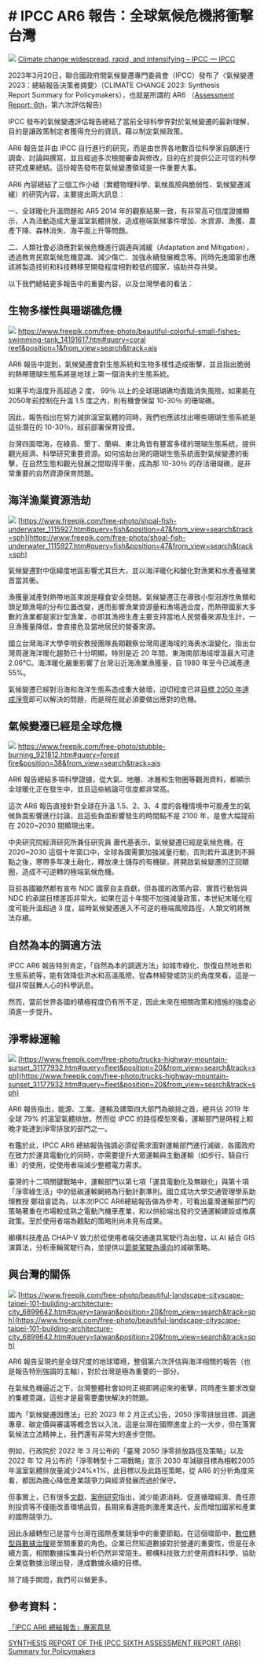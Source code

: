 #  # IPCC AR6 報告：全球氣候危機將衝擊台灣
![](../005-Files/0.jpeg)
[Climate change widespread, rapid, and intensifying – IPCC — IPCC](https://www.ipcc.ch/2021/08/09/ar6-wg1-20210809-pr/)


2023年3月20日，聯合國政府間氣候變遷專門委員會（IPCC）發布了〈氣候變遷2023：總結報告決策者摘要〉（CLIMATE CHANGE 2023: Synthesis Report Summary for Policymakers），也就是所謂的 AR6 （[Assessment Report: 6th](https://www.youtube.com/watch?v=yzmTNoiOtiY)，第六次評估報告)

IPCC 發布的氣候變遷評估報告總結了當前全球科學界對於氣候變遷的最新理解，目的是讓政策制定者獲得充分的資訊，藉以制定氣候政策。

AR6 報告並非由 IPCC 自行進行的研究，而是由世界各地數百位科學家自願進行調查、討論與撰寫，並且經過多次檢閱審查與修改，目的在於提供公正可信的科學研究成果總結。這份報告發布在氣候變遷領域是一件重要大事。

AR6 內容總結了三個工作小組（實體物理科學、氣候風險與脆弱性、氣候變遷減緩）的研究內容，主要提出兩大訊息：

一、全球暖化升溫問題和 AR5 2014 年的觀察結果一致，有非常高可信度證據顯示，人為活動造成大量溫室氣體排放，造成極端氣候事件增加、水資源、漁獲、農產下降、森林消失、海平面上升等問題。

二、人類社會必須應對氣候危機進行調適與減緩（Adaptation and Mitigation），透過教育民眾氣候危機意識、減少傷亡、加強永續發展概念等。同時先進國家也應該將製造技術和科技轉移至開發程度相對較低的國家，協助共存共榮。

以下我們總結更多報告中的重要內容，以及台灣學者的看法：

## 生物多樣性與珊瑚礁危機
![](../005-Files/Untitled.png)
[https://www.freepik.com/free-photo/beautiful-colorful-small-fishes-swimming-tank_14191617.htm#query=coral reef&position=1&from_view=search&track=ais](https://www.freepik.com/free-photo/beautiful-colorful-small-fishes-swimming-tank_14191617.htm#query=coral%20reef&position=1&from_view=search&track=ais)

AR6 報告中提到，氣候變遷會對生態系統和生物多樣性造成衝擊，並且指出脆弱的熱帶珊瑚生態系將是地球上第一個消失的生態系統。

如果平均溫度升高超過 2 度， 99％ 以上的全球珊瑚礁均面臨消失風險。如果能在2050年前控制在升溫 1.5 度之內，則有機會保留 10-30％ 的珊瑚礁。

因此，報告指出在努力減排溫室氣體的同時，我們也應該找出哪些珊瑚生態系統是這些潛在的 10-30％，超前部署保育投資。

台灣四面環海，在綠島、墾丁、蘭嶼、東北角皆有豐富多樣的珊瑚生態系統，提供觀光經濟、科學研究重要資源。如何協助台灣的珊瑚生態系統面對氣候變遷的衝擊，在自然生態和觀光發展之間取得平衡，成為那 10-30％ 的存活珊瑚礁，是非常重要的自然資源保育問題。

## 海洋漁業資源浩劫

![](../005-Files/2%201.png)
[https://www.freepik.com/free-photo/shoal-fish-underwater_1115927.htm#query=fish&position=47&from_view=search&track=sph](https://www.freepik.com/free-photo/shoal-fish-underwater_1115927.htm#query=fish&position=47&from_view=search&track=sph)

氣候變遷對中低緯度地區影響尤其巨大，並以海洋暖化和酸化對漁業和水產養殖業首當其衝。

漁獲量減產對熱帶地區來說是糧食安全問題。氣候變遷正在導致小型洄游性魚類和頭足類漁場的分布位置改變，進而影響漁業資源量和漁場適合度，而熱帶國家大多數的漁業都是家計型漁業，亦即其漁撈生產主要支持當地人民營養來源及生計，一旦漁獲量降低，會直接危及當地居民的營養來源。

國立台灣海洋大學李明安教授團隊長期觀察台灣周邊海域的海表水溫變化，指出台灣周邊海洋暖化趨勢已十分明顯，特別是近 20 年間，東海南部海域增溫最大可達2.06℃。海洋暖化嚴重影響了台灣沿近海漁業漁獲量，自 1980 年至今已減產達55%。

氣候變遷已經對沿海和海洋生態系造成重大破壞，迫切程度已非[目標 2050 年達成淨零](https://combogic.com/blog/2050-net-zero-roadmap.html)即可以解決的問題，而是現在就必須要做出應對的危機。

## 氣候變遷已經是全球危機
![](../005-Files/3.png)
[https://www.freepik.com/free-photo/stubble-burning_921812.htm#query=forest fire&position=38&from_view=search&track=ais](https://www.freepik.com/free-photo/stubble-burning_921812.htm#query=forest%20fire&position=38&from_view=search&track=ais)

AR6 報告總結多項科學證據，從大氣、地層、冰層和生物圈等觀測資料，都顯示全球暖化正在發生中，並且這些結論可信度都非常高。

這次 AR6 報告直接針對全球在升溫 1.5、2、3、4 度的各種情境中可能產生的氣候負面影響進行討論，且這些負面影響發生的時間點不是 2100 年，是會大幅提前在 2020~2030 間顯現出來。

中央研究院經濟研究所兼任研究員 蕭代基表示，氣候變遷已經是氣候危機。在 2020~2030 這個十年窗口中，全球各國需要加強減量行動，否則若升溫達到不歸點之後，寒帶多年凍土融化，釋放凍土儲存的有機碳，將開啟氣候變遷的正回饋圈，造成不可逆轉的極端氣候危機。

目前各國雖然都有宣布 NDC 國家自主貢獻，但各國的政策內容、實質行動皆與 NDC 的承諾目標差距非常大。如果在這十年間不加強減量政策，本世紀末暖化程度可能升溫超過 3 度，屆時氣候變遷進入不可逆的極端風險路徑，人類文明將無法存續。

## 自然為本的調適方法

IPCC AR6 報告特別肯定，「自然為本的調適方法」如城市綠化、恢復自然地景和生態系統等，能有效降低洪水和高溫風險。從森林經營或防災的角度來看，這是一個非常鼓舞人心的科學訊息。

然而，當前世界各國的積極程度仍有所不足，因此未來在相關政策和措施的強度必須進一步提升。

## 淨零綠運輸

![](../005-Files/4.png)
[https://www.freepik.com/free-photo/trucks-highway-mountain-sunset_31177932.htm#query=fleet&position=20&from_view=search&track=sph](https://www.freepik.com/free-photo/trucks-highway-mountain-sunset_31177932.htm#query=fleet&position=20&from_view=search&track=sph)

AR6 報告指出，能源、工業、運輸及建築四大部門為碳排之首，總共佔 2019 年全球 79% 的溫室氣體排放。然而從 IPCC 的路徑模型來看，運輸部門是時程上較晚才能達到淨零排放的部門之一。

有鑑於此，IPCC AR6 總結報告強調必須從需求面對運輸部門進行減碳，各國政府在致力於運具電動化的同時，亦需要提升大眾運輸與主動運輸（如步行、騎自行車）的使用，從使用者端減少整體電力需求。

臺灣的十二項關鍵戰略中，運輸部門以第七項「運具電動化及無碳化」與第十項「淨零綠生活」中的低碳運輸網絡為行動計劃準則。國立成功大學交通管理學系助理教授 鄭祖睿認為，以本次IPCC AR6總結報告做為參考，可看出臺灣運輸部門的策略著重在市場較成熟之電動汽機車產業，和以供給端出發的交通運輸建設或推廣政策。至於使用者端為觀點的策略則尚未見有成果。

櫛構科技產品 CHAP-V 致力於從使用者端交通運具駕駛行為出發，以 AI 結合 GIS 演算法，分析車輛駕駛行為，並提供以[節能駕駛為導向](https://combogic.com/blog/eco-driving-case.html)的減碳策略。

## 與台灣的關係

![](../005-Files/5.png)
[https://www.freepik.com/free-photo/beautiful-landscape-cityscape-taipei-101-building-architecture-city_6899642.htm#query=taiwan&position=20&from_view=search&track=sph](https://www.freepik.com/free-photo/beautiful-landscape-cityscape-taipei-101-building-architecture-city_6899642.htm#query=taiwan&position=20&from_view=search&track=sph)

AR6 報告呈現的是全球尺度的地球環境，整個第六次評估與海洋相關的報告（也是報告特別強調的主軸），對於台灣是極為重要的一部分。

在氣候危機逼近之下，台灣整體社會如何正視即將迎來的衝擊，同時產生要求改變的集體意識，這些才是最需要盡快解決的問題。

國內「氣候變遷因應法」已於 2023 年 2 月正式公告，2050 淨零排放目標、調適專章、碳定價與審議等概念皆以入法，這是台灣在國際進度上的一大步，但在落實氣候法立法精神上，我們還有非常大的進步空間。

例如，行政院於 2022 年 3 月公布的「臺灣 2050 淨零排放路徑及策略」以及 2022 年 12 月公布的「淨零轉型十二項戰略」宣示 2030 年減碳目標為相較2005年溫室氣體排放量減少24%±1%，此目標以及此路徑策略，從 AR6 的分析角度來看，都因為擔心降低產業競爭力與經濟發展而過於保守。

但事實上，已有很多[文獻](https://www.mckinsey.com/capabilities/sustainability/our-insights/how-companies-capture-the-value-of-sustainability-survey-findings)、[案例研究](https://www.mckinsey.com/featured-insights/sustainable-inclusive-growth/our-future-lives-and-livelihoods-sustainable-and-inclusive-and-growing)指出，減少能源消耗、促進循環經濟、責任原則投資等不僅能改善環境品質，長期來看還能刺激產業迭代，反而增加國家和產業的國際競爭力。

因此永續轉型已是當今台灣在國際產業競爭中的重要節點。在這個環節中，[數位轉型與數據治理](https://combogic.com/blog/south-east-asia-esg-status.html)是至關重要的角色。企業已然知道數據對於營運的重要性，但是在永續方面，相關數據採集與分析仍然非常陌生。櫛構科技致力於使用資料科學，協助企業從數據治理出發，達成數據永續的目標。

除了隨手關燈，我們可以做更多。

## 參考資料：

[「IPCC AR6 總結報吿」專家意見](https://smctw.tw/15420/)

[SYNTHESIS REPORT OF THE IPCC SIXTH ASSESSMENT REPORT (AR6) Summary for Policymakers](https://report.ipcc.ch/ar6syr/pdf/IPCC_AR6_SYR_SPM.pdf)